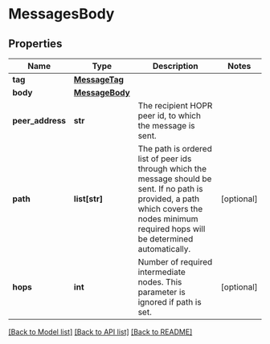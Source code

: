# MessagesBody

## Properties
Name | Type | Description | Notes
------------ | ------------- | ------------- | -------------
**tag** | [**MessageTag**](MessageTag.md) |  | 
**body** | [**MessageBody**](MessageBody.md) |  | 
**peer_address** | **str** | The recipient HOPR peer id, to which the message is sent. | 
**path** | **list[str]** | The path is ordered list of peer ids through which the message should be sent. If no path is provided, a path which covers the nodes minimum required hops will be determined automatically. | [optional] 
**hops** | **int** | Number of required intermediate nodes. This parameter is ignored if path is set. | [optional] 

[[Back to Model list]](../README.md#documentation-for-models) [[Back to API list]](../README.md#documentation-for-api-endpoints) [[Back to README]](../README.md)

